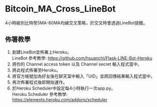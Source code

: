 # Bitcoin_MA_Cross_LineBot
4小時級別比特幣5MA-60MA均線交叉策略，於交叉時會透過LineBot提醒。

##  佈署教學

1. 創建LineBot並佈署上Heroku。  
LineBot 參考教學: https://github.com/hsuanchi/Flask-LINE-Bot-Heroku
2. 將你的 Channel access token 以及 Channel secret 輸入程式當中。
3. 將此程式佈署至Heroku。
4. 將官方帳號加為好友後在聊天室中輸入「UID」並將回傳結果輸入程式當中。
5. 再次佈署程式後即開始運作。
6. 於Heroku Scheduler中設定每4小時執行一次app.py。  
Heroku Scheduler 參考教學: https://elements.heroku.com/addons/scheduler
